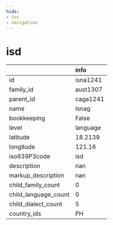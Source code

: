 ```yaml
---
hide:
- toc
- navigation
---
```

# isd
|                      | info     |
|:---------------------|:---------|
| id                   | isna1241 |
| family_id            | aust1307 |
| parent_id            | caga1241 |
| name                 | Isnag    |
| bookkeeping          | False    |
| level                | language |
| latitude             | 18.2139  |
| longitude            | 121.16   |
| iso639P3code         | isd      |
| description          | nan      |
| markup_description   | nan      |
| child_family_count   | 0        |
| child_language_count | 0        |
| child_dialect_count  | 5        |
| country_ids          | PH       |